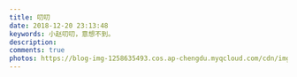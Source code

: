 ```yaml
---
title: 叨叨
date: 2018-12-20 23:13:48
keywords: 小赵叨叨，意想不到。
description: 
comments: true
photos: https://blog-img-1258635493.cos.ap-chengdu.myqcloud.com/cdn/img/cover/IMG_20210526_212944.jpg
---
```


<!-- <style>
  .timeline ul {margin:0;}
  .timeline ul li {background:#3b3d42;list-style-type:none;position:relative;width:3px;margin-left:2em;padding:0.8em 0 2em;}
  .timeline ul li::after {transform: rotate(45deg);content:'';background-color: #3b3d42;display: block;position: absolute;top: 10px;left: -5px;width: 0.8em;height: 0.8em;outline: 15px solid #fff;}
  .timeline ul li div {position:relative;top:-13px;left:3em;width:670px;padding:0px 16px 0px;}
  .timeline ul li p.datatime{color: #fafafa;font-size: 0.75em;font-style: italic;background-color: #3b3d42;display: inline-block;padding:0.25em 1em 0.2em 1em;}
  .timeline ul li p.datacont{margin:0.65em 0 0.3em;}
  .timeline ul li p.datacont img{display:block;width:100%;}
  .timeline ul li p.datacont img[src*="emotion"]{display:inline-block;width:auto;}
  .timeline ul li p.datafrom{color: #aaa;font-size: 0.75em !important;font-style: italic;}
  .timeline ul li p{margin:0;font-size:16px;letter-spacing:1px;color: #3b3d42;}
  button{border-radius:0;}
  .dark-theme .timeline ul li div p{color:#fafafa;}
  .dark-theme .timeline ul li div p svg{fill:#fafafa;}
  .dark-theme .timeline ul li p.datafrom{color: #aaa;}
  .dark-theme .timeline ul li{background:#3b3d42;}
  .dark-theme .timeline ul li::after{outline: 15px solid #292a2d;}
  @media (max-width:860px) {
    .timeline ul li{margin-left:0;}
    .timeline ul li div{width:calc(100vw - 75px);left:30px;}
  }
</style>

<div id="bber"></div>
<script type="text/javascript" src="https://cdn.jsdelivr.net/gh/TencentCloudBase/tcb-js-sdk@master/tcbjs/1.10.10/tcb.js"></script>
<script src="https://cdn.jsdelivr.net/gh/buddys/qq-wechat-emotion-parser@master/dist/qq-wechat-emotion-parser.min.js"></script>
<script>
  const app = tcb.init({
      env: 'bber-2g6eo6w3a44db02e', //这里是你的环境id
      //region: "ap-guangzhou"
  })
</script>
<script type="text/javascript" src="https://cdn.jsdelivr.net/gh/lmm214/bber@0.0.3/bber.js"></script>
 -->
<div id='speak'></speak>
<!-- 使用markdown渲染 -->
<!-- <script type="text/javascript" src="https://cdn.jsdelivr.net/npm/ispeak-bber/ispeak-bber-md.min.js" charset="utf-8" ></script> -->
<!-- 不使用markdown渲染 -->
<script type="text/javascript" src="https://blog-img-1258635493.cos.ap-chengdu.myqcloud.com/cdn/js/ispeak-bber.min.js" charset="utf-8" ></script>
<!-- 解析微信表情（参考：https://github.com/buddys/qq-wechat-emotion-parser） -->
<script src="https://blog-img-1258635493.cos.ap-chengdu.myqcloud.com/cdn/js/qq-wechat-emotion-parser.min.js"></script>
<script>
ispeakBber
    .init({
      el: '#speak', // 容器选择器
      name: 'UyoAhz 📢', // 显示的昵称
      envId: 'bber-2g6eo6w3a44db02e', // 环境id
      region: 'ap-shanghai', // 腾讯云地址，默认为上海
      limit: 10, // 每次加载的条数，默认为5
      avatar: 'https://blog-img-1258635493.cos.ap-chengdu.myqcloud.com/cdn/img/custom/avatar.jpg',
      fromColor:'rgb(245, 150, 170)', // 下方标签背景颜色 默认 rgb(245, 150, 170)
      loadingImg: 'https://blog-img-1258635493.cos.ap-chengdu.myqcloud.com/cdn/img/loader/bbloading.gif', // 自定义loading的图片，示例值为默认值
      dbName:'talks' // 数据的名称，默认talks，避免有人的命名不是这个，所以加入此配置字段。
    })
    .then(function() {
      // 哔哔加载完成后的回调函数，你可以写你自己的功能
      console.log('小赵叨叨 加载完成')
    })
</script>
